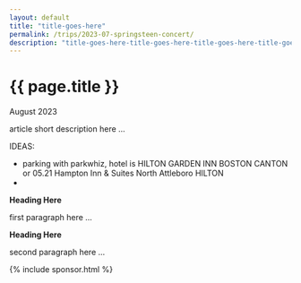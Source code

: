 ```yaml
---	
layout: default
title: "title-goes-here"
permalink: /trips/2023-07-springsteen-concert/
description: "title-goes-here-title-goes-here-title-goes-here-title-goes-here-title-goes-here-title- goes-here-title-goes-here-title-goes-here-title-goes-here-title-goes-here-title-goes-here"
---
```

<h1>{{ page.title }}</h1>
<p class="subtitle">August 2023</p>

article short description here ...


IDEAS: 
- parking with parkwhiz, hotel is HILTON GARDEN INN BOSTON CANTON or 05.21 Hampton Inn & Suites North Attleboro HILTON
- 


**Heading Here**

first paragraph here ...

**Heading Here**

second paragraph here ...

{% include sponsor.html %}
